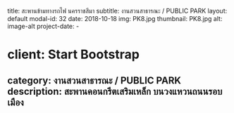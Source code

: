 ---
---
title: สะพานข้ามทางรถไฟ นครราชสีมา
subtitle: งานสวนสาธารณะ / PUBLIC  PARK
layout: default
modal-id: 32
date: 2018-10-18
img: PK8.jpg
thumbnail: PK8.jpg
alt: image-alt
project-date: -
# client: Start Bootstrap
category: งานสวนสาธารณะ / PUBLIC  PARK
description: สะพานคอนกรีตเสริมเหล็ก  บนวงแหวนถนนรอบเมือง
---